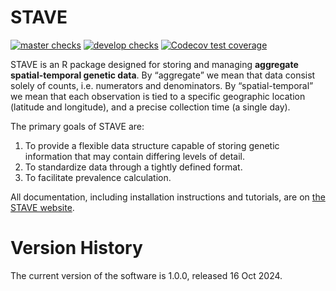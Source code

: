 
<!-- README.md is generated from README.Rmd. Please edit that file -->

# STAVE

[![master
checks](https://github.com/mrc-ide/STAVE/workflows/checks_main/badge.svg)](https://github.com/mrc-ide/STAVE/actions)
[![develop
checks](https://github.com/mrc-ide/STAVE/workflows/checks_develop/badge.svg)](https://github.com/mrc-ide/STAVE/actions)
[![Codecov test
coverage](https://codecov.io/gh/mrc-ide/STAVE/branch/main/graph/badge.svg)](https://app.codecov.io/gh/mrc-ide/STAVE?branch=main)

STAVE is an R package designed for storing and managing **aggregate
spatial-temporal genetic data**. By “aggregate” we mean that data
consist solely of counts, i.e. numerators and denominators. By
“spatial-temporal” we mean that each observation is tied to a specific
geographic location (latitude and longitude), and a precise collection
time (a single day).

The primary goals of STAVE are:

1.  To provide a flexible data structure capable of storing genetic
    information that may contain differing levels of detail.
2.  To standardize data through a tightly defined format.
3.  To facilitate prevalence calculation.

All documentation, including installation instructions and tutorials,
are on [the STAVE website](https://mrc-ide.github.io/STAVE/).

# Version History

The current version of the software is 1.0.0, released 16 Oct 2024.
